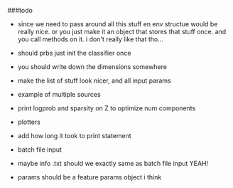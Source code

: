 ###todo

- since we need to pass around all this stuff en env structue would be really nice.
or you just make it an object that stores that stuff once. and you call methods on it.
i don't really like that tho...

- should prbs just init the classifier once

- you should write down the dimensions somewhere

- make the list of stuff look nicer, and all input params

- example of multiple sources

- print logprob and sparsity on Z to optimize num components

- plotters

- add how long it took to print statement

- batch file input

- maybe info .txt should we exactly same as batch file input YEAH!

- params should be a feature params object i think